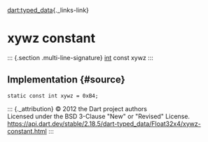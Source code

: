[dart:typed\_data](../../dart-typed_data/dart-typed_data-library){._links-link}

xywz constant
=============

::: {.section .multi-line-signature}
[int](../../dart-core/int-class) const xywz
:::

Implementation {#source}
--------------

``` {.language-dart data-language="dart"}
static const int xywz = 0xB4;
```

::: {._attribution}
© 2012 the Dart project authors\
Licensed under the BSD 3-Clause \"New\" or \"Revised\" License.\
<https://api.dart.dev/stable/2.18.5/dart-typed_data/Float32x4/xywz-constant.html>
:::
